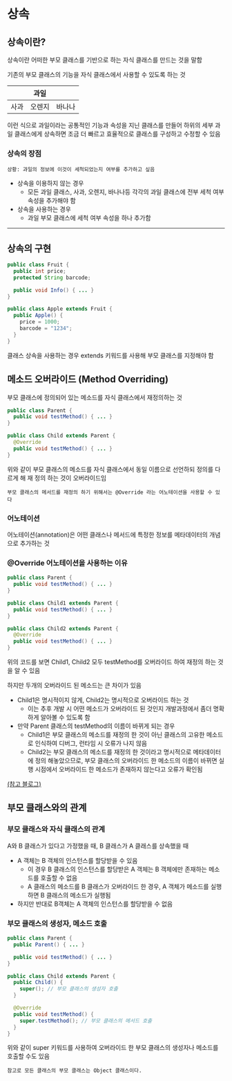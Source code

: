 # 상속

## 상속이란?

상속이란 어떠한 부모 클래스를 기반으로 하는 자식 클래스를 만드는 것을 말함

기존의 부모 클래스의 기능을 자식 클래스에서 사용할 수 있도록 하는 것

|      | 과일   |        |
| ---- | ------ | ------ |
| 사과 | 오렌지 | 바나나 |

이런 식으로 과일이라는 공통적인 기능과 속성을 지닌 클래스를 만들어 하위의 세부 과일 클래스에게 상속하면 조금 더 빠르고 효율적으로 클래스를 구성하고 수정할 수 있음

### 상속의 장점

`상황: 과일의 정보에 이것이 세척되었는지 여부를 추가하고 싶음`

- 상속을 이용하지 않는 경우
  - 모든 과일 클래스, 사과, 오렌지, 바나나등 각각의 과일 클래스에 전부 세척 여부 속성을 추가해야 함
- 상속을 사용하는 경우
  - 과일 부모 클래스에 세척 여부 속성을 하나 추가함

---

## 상속의 구현

```Java
public class Fruit {
  public int price;
  protected String barcode;

  public void Info() { ... }
}

public class Apple extends Fruit {
  public Apple() {
    price = 1000;
    barcode = "1234";
  }
}
```

클래스 상속을 사용하는 경우 extends 키워드를 사용해 부모 클래스를 지정해야 함

## 메소드 오버라이드 (Method Overriding)

부모 클래스에 정의되어 있는 메소드를 자식 클래스에서 재정의하는 것

```Java
public class Parent {
  public void testMethod() { ... }
}

public class Child extends Parent {
  @Override
  public void testMethod() { ... }
}
```

위와 같이 부모 클래스의 메소드를 자식 클래스에서 동일 이름으로 선언하되 정의를 다르게 해 재 정의 하는 것이 오버라이드임

`부모 클래스의 메서드를 재정의 하기 위해서는 @Override 라는 어노테이션을 사용할 수 있다`

### 어노테이션

어노테이션(annotation)은 어떤 클래스나 메서드에 특정한 정보를 메타데이터의 개념으로 추가하는 것

### @Override 어노테이션을 사용하는 이유

```Java
public class Parent {
  public void testMethod() { ... }
}

public class Child1 extends Parent {
  public void testMethod() { ... }
}

public class Child2 extends Parent {
  @Override
  public void testMethod() { ... }
}
```

위의 코드를 보면 Child1, Child2 모두 testMethod를 오버라이드 하여 재정의 하는 것을 알 수 있음

하지만 두개의 오버라이드 된 메소드는 큰 차이가 있음

- Child1은 명시적이지 않게, Child2는 명시적으로 오버라이드 하는 것
  - 이는 추후 개발 시 어떤 메소드가 오버라이드 된 것인지 개발과정에서 좀더 명확하게 알아볼 수 있도록 함
- 만약 Parent 클래스의 testMethod의 이름이 바뀌게 되는 경우
  - Child1은 부모 클래스의 메소드를 재정의 한 것이 아닌 클래스의 고유한 메소드로 인식하여 디버그, 런타임 시 오류가 나지 않음
  - Child2는 부모 클래스의 메소드를 재정의 한 것이라고 명시적으로 메타데이터에 정의 해놓았으므로, 부모 클래스의 오버라이드 한 메소드의 이름이 바뀌면 실행 시점에서 오버라이드 한 메소드가 존재하지 않는다고 오류가 확인됨

[(참고 블로그)](https://velog.io/@pearl0725/Override-어노테이션의-의미와-사용-이유는-무엇일까)

## 부모 클래스와의 관계

### 부모 클래스와 자식 클래스의 관계

A와 B 클래스가 있다고 가정했을 때, B 클래스가 A 클래스를 상속했을 때

- A 객체는 B 객체의 인스턴스를 할당받을 수 있음
  - 이 경우 B 클래스의 인스턴스를 할당받은 A 객체는 B 객체에만 존재하는 메소드를 호출할 수 없음
  - A 클래스의 메소드를 B 클래스가 오버라이드 한 경우, A 객체가 메소드를 실행하면 B 클래스의 메소드가 실행됨
- 하지만 반대로 B객체는 A 객체의 인스턴스를 할당받을 수 없음

### 부모 클래스의 생성자, 메소드 호출

```Java
public class Parent {
  public Parent() { ... }

  public void testMethod() { ... }
}

public class Child extends Parent {
  public Child() {
    super(); // 부모 클래스의 생성자 호출
  }

  @Override
  public void testMethod() { 
    super.testMethod(); // 부모 클래스의 메서드 호출
  }
}
```

위와 같이 super 키워드를 사용하여 오버라이드 한 부모 클래스의 생성자나 메소드를 호출할 수도 있음

`참고로 모든 클래스의 부모 클래스는 Object 클래스이다.`